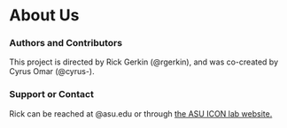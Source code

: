 # About Us

### Authors and Contributors
This project is directed by Rick Gerkin (@rgerkin), and was co-created by Cyrus Omar (@cyrus-).  
### Support or Contact
Rick can be reached at <github-username>@asu.edu or through [the ASU ICON lab website.](http://iconlab.asu.edu)
